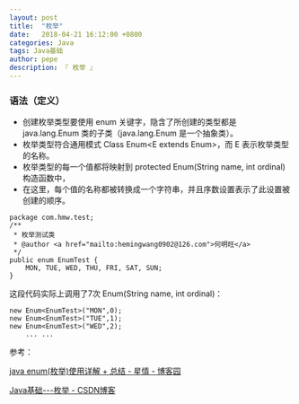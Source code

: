 ```yaml
---
layout: post
title:  "枚举"
date:   2018-04-21 16:12:00 +0800
categories: Java
tags: Java基础
author: pepe
description: 『 枚举 』
---
```

### 语法（定义）
    
* 创建枚举类型要使用 enum 关键字，隐含了所创建的类型都是 java.lang.Enum 类的子类（java.lang.Enum 是一个抽象类）。
* 枚举类型符合通用模式 Class Enum<E extends Enum<E>>，而 E 表示枚举类型的名称。
* 枚举类型的每一个值都将映射到 protected Enum(String name, int ordinal)构造函数中，
* 在这里，每个值的名称都被转换成一个字符串，并且序数设置表示了此设置被创建的顺序。

```
package com.hmw.test;
/**
 * 枚举测试类
 * @author <a href="mailto:hemingwang0902@126.com">何明旺</a>
 */
public enum EnumTest {
    MON, TUE, WED, THU, FRI, SAT, SUN;
}
```
这段代码实际上调用了7次 Enum(String name, int ordinal)：
```
new Enum<EnumTest>("MON",0);
new Enum<EnumTest>("TUE",1);
new Enum<EnumTest>("WED",2);
    ... ...
```

参考：

[java enum(枚举)使用详解 + 总结 - 星情 - 博客园](http://www.cnblogs.com/hemingwang0902/archive/2011/12/29/2306263.html)

[Java基础---枚举 - CSDN博客](https://blog.csdn.net/qq_20198405/article/details/51700983)





